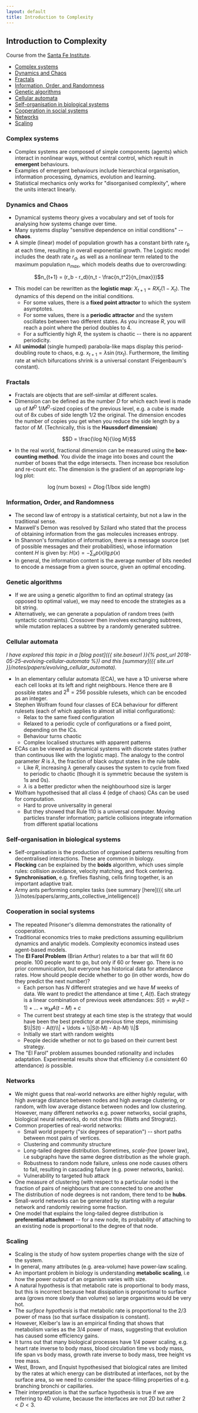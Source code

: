 ```yaml
---
layout: default
title: Introduction to Complexity
---
```


## Introduction to Complexity

Course from the [Santa Fe Institute](https://www.complexityexplorer.org/).

<!-- TOC -->
- [Complex systems](#complex-systems)
- [Dynamics and Chaos](#dynamics-and-chaos)
- [Fractals](#fractals)
- [Information, Order, and Randomness](#information-order-and-randomness)
- [Genetic algorithms](#genetic-algorithms)
- [Cellular automata](#cellular-automata)
- [Self-organisation in biological systems](#self-organisation-in-biological-systems)
- [Cooperation in social systems](#cooperation-in-social-systems)
- [Networks](#networks)
- [Scaling](#scaling)
<!-- /TOC -->

### Complex systems

- Complex systems are composed of simple components (agents) which interact in nonlinear ways, without central control, which result in **emergent** behaviours.
- Examples of emergent behaviours include hierarchical organisation, information processing, dynamics, evolution and learning.
- Statistical mechanics only works for "disorganised complexity", where the units interact linearly.

### Dynamics and Chaos 

- Dynamical systems theory gives a vocabulary and set of tools for analysing how systems change over time.
- Many systems display "sensitive dependence on initial conditions" -- **chaos**.
- A simple (linear) model of population growth has a constant birth rate $r_b$ at each time, resulting in overall exponential growth. The Logistic model includes the death rate $r_d$, as well as a nonlinear term related to the maximum population $n_{max}$, which models deaths due to overcrowding:

$$n_{t+1} = (r_b - r_d)(n_t - \frac{n_t^2}{n_{max}})$$

- This model can be rewritten as the **logistic map**: $X_{t+1} = R X_t (1- X_t)$. The dynamics of this depend on the initial conditions. 
  - For some values, there is a **fixed point attractor** to which the system asymptotes.
  - For some values, there is a **periodic attractor** and the system oscillates between two different states. As you increase *R*, you will reach a point where the period doubles to 4. 
  - For a sufficiently high *R*, the system is chaotic -- there is no apparent periodicity.
- All **unimodal** (single humped) parabola-like maps display this period-doubling route to chaos, e.g. $x_{t+1} = \lambda \sin(\pi x_t)$. Furthermore, the limiting rate at which bifurcations shrink is a universal constant (Feigenbaum's constant).

### Fractals

- Fractals are objects that are self-similar at different scales.
- Dimension can be defined as the number *D* for which each level is made up of $M^D$ $1/M^D$-sized copies of the previous level, e.g. a cube is made out of 8x cubes of side length 1/2 the original. The dimension encodes the number of copies you get when you reduce the side length by a factor of $M$. (Technically, this is the **Haussdorf dimension**)

$$D = \frac{\log N}{\log M}$$


- In the real world, fractional dimension can be measured using the **box-counting method**. You divide the image into boxes and count the number of boxes that the edge intersects. Then increase box resolution and re-count etc. The dimension is the gradient of an appropriate log-log plot:

$$\log(\text{num boxes}) = D \log (1 / \text{box side length})$$

### Information, Order, and Randomness

- The second law of entropy is a statistical certainty, but not a law in the traditional sense.
- Maxwell's Demon was resolved by Szilard who stated that the process of obtaining information from the gas molecules increases entropy.
- In Shannon's formulation of information, there is a message source (set of possible messages and their probabilities), whose information content *H* is given by: $H(x) = - \sum_x p(x) \lg p(x)$
- In general, the information content is the average number of bits needed to encode a message from a given source, given an optimal encoding.

### Genetic algorithms

- If we are using a genetic algorithm to find an optimal strategy (as opposed to optimal value), we may need to encode the strategies as a bit string.
- Alternatively, we can generate a population of random trees (with syntactic constraints). Crossover then involves exchanging subtrees, while mutation replaces a subtree by a randomly generated subtree.

### Cellular automata 

*I have explored this topic in a [blog post]({{ site.baseurl }}{% post_url 2018-05-25-evolving-cellular-automata %}) and this [summary]({{ site.url }}/notes/papers/evolving_cellular_automata).*

- In an elementary cellular automata (ECA), we have a 1D universe where each cell looks at its left and right neighbours. Hence there are 8 possible states and $2^8 = 256$ possible rulesets, which can be encoded as an integer.
- Stephen Wolfram found four classes of ECA behaviour for different rulesets (each of which applies to almost all initial configurations):
  - Relax to the same fixed configuration
  - Relaxed to a periodic cycle of configurations or a fixed point, depending on the ICs.
  - Behaviour turns chaotic
  - Complex localised structures with apparent patterns
- ECAs can be viewed as dynamical systems with discrete states (rather than continuous like with the logistic map). The analogy to the control parameter *R* is $\lambda$, the fraction of black output states in the rule table.
  - Like $R$, increasing $\lambda$ generally causes the system to cycle from fixed to periodic to chaotic (though it is symmetric because the system is 1s and 0s).
  - $\lambda$ is a better predictor when the neighbourhood size is larger
- Wolfram hypothesised that all class 4 (edge of chaos) CAs can be used for computation.
  - Hard to prove universality in general
  - But they showed that Rule 110 is a universal computer. Moving particles transfer information; particle collisions integrate information from different spatial locations

### Self-organisation in biological systems

- Self-organisation is the production of organised patterns resulting from decentralised interactions. These are common in biology.
- **Flocking** can be explained by the **boids** algorithm, which uses simple rules: collision avoidance, velocity matching, and flock centering.
- **Synchronisation**, e.g. fireflies flashing, cells firing together, is an important adaptive trait. 
- Army ants performing complex tasks (see summary [here]({{ site.url }}/notes/papers/army_ants_collective_intelligence))

### Cooperation in social systems

- The repeated Prisoner's dilemma demonstrates the rationality of cooperation.
- Traditional economics tries to make predictions assuming equilibrium dynamics and analytic models. Complexity economics instead uses agent-based models.
- The **El Farol Problem** (Brian Arthur) relates to a bar that will fit 60 people. 100 people want to go, but only if 60 or fewer go. There is no prior communication, but everyone has historical data for attendance rates. How should people decide whether to go (in other words, how do they predict the next number)? 
  - Each person has *N* different strategies and we have *M* weeks of data. We want to predict the attendance at time *t*, $A(t)$. Each strategy is a linear combination of previous week attendances: $S(t) = w_1 A(t-1) + \ldots + w_M A(t-M) + c$
  - The current best strategy at each time step is the strategy that would have been the best predictor at previous time steps, minimising $\\|S(t) - A(t)\\| + \ldots + \\|S(t-M) - A(t-M) \\|$
  - Initially we start with random weights
  - People decide whether or not to go based on their current best strategy.
- The "El Farol" problem assumes bounded rationality and includes adaptation. Experimental results show that efficiency (i.e consistent 60 attendance) *is* possible.

### Networks

- We might guess that real-world networks are either highly regular, with high average distance between nodes and high average clustering, or random, with low average distance between nodes and low clustering. However, many different networks e.g. power networks, social graphs, biological neural networks, do not show this (Watts and Strogratz).
- Common properties of real-world networks:
  - Small world property ("six degrees of separation") -- short paths between most pairs of vertices.
  - Clustering and community structure
  - Long-tailed degree distribution. Sometimes, *scale-free* (power law), i.e subgraphs have the same degree distribution as the whole graph.
  - Robustness to random node failure, unless one node causes others to fail, resulting in cascading failure (e.g. power networks, banks).
  - Vulnerability to targeted hub attack
- One measure of clustering (with respect to a particular node) is the fraction of pairs of neighbours that are connected to one another
- The distribution of node degrees is not random, there tend to be **hubs**.
- Small-world networks can be generated by starting with a regular network and randomly rewiring some fraction.
- One model that explains the long-tailed degree distribution is **preferential attachment** -- for a new node, its probability of attaching to an existing node is proportional to the degree of that node.

### Scaling

- Scaling is the study of how system properties change with the size of the system.
- In general, many attributes (e.g. area-volume) have power-law scaling.
- An important problem in biology is understanding **metabolic scaling**, i.e how the power output of an organism varies with size.
- A natural hypothesis is that metabolic rate is proportional to body mass, but this is incorrect because heat dissipation is proportional to surface area (grows more slowly than volume) so large organisms would be very hot.
- The *surface hypothesis* is that metabolic rate is proportional to the 2/3 power of mass (so that surface dissipation is constant).
- However, Kleiber's law is an empirical finding that shows that metabolism varies as the 3/4 power of mass, suggesting that evolution has caused some efficiency gains.
- It turns out that many biological processes have 1/4 power scaling, e.g. heart rate inverse to body mass,  blood circulation time vs body mass, life span vs body mass, growth rate inverse to body mass, tree height vs tree mass.
- West, Brown, and Enquist hypothesised that biological rates are limited by the rates at which energy can be distributed at interfaces, not by the surface area, so we need to consider the space-filling properties of e.g. branching bronchi or capillaries.
- Their interpretation is that the surface hypothesis is true if we are referring to 4D volume, because the interfaces are not 2D but rather $2<D<3$.
